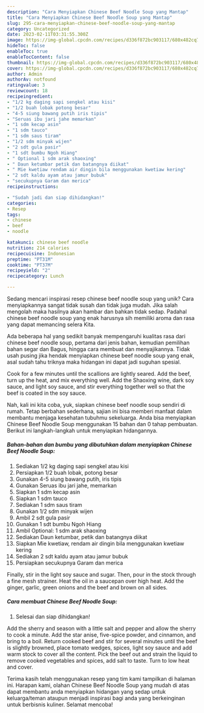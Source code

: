 ```yaml
---
description: "Cara Menyiapkan Chinese Beef Noodle Soup yang Mantap"
title: "Cara Menyiapkan Chinese Beef Noodle Soup yang Mantap"
slug: 295-cara-menyiapkan-chinese-beef-noodle-soup-yang-mantap
category: Uncategorized
date: 2023-02-11T03:31:55.300Z
image: https://img-global.cpcdn.com/recipes/d336f872bc903117/680x482cq70/chinese-beef-noodle-soup-foto-resep-utama.jpg
hideToc: false
enableToc: true
enableTocContent: false
thumbnail: https://img-global.cpcdn.com/recipes/d336f872bc903117/680x482cq70/chinese-beef-noodle-soup-foto-resep-utama.jpg
cover: https://img-global.cpcdn.com/recipes/d336f872bc903117/680x482cq70/chinese-beef-noodle-soup-foto-resep-utama.jpg
author: Admin
authorAv: notfound
ratingvalue: 3
reviewcount: 18
recipeingredient:
- "1/2 kg daging sapi sengkel atau kisi"
- "1/2 buah lobak potong besar"
- "4-5 siung bawang putih iris tipis"
- "Seruas ibu jari jahe memarkan"
- "1 sdm kecap asin"
- "1 sdm tauco"
- "1 sdm saus tiram"
- "1/2 sdm minyak wijen"
- "2 sdt gula pasir"
- "1 sdt bumbu Ngoh Hiang"
- " Optional 1 sdm arak shaoxing"
- " Daun ketumbar petik dan batangnya diikat"
- " Mie kwetiaw rendam air dingin bila menggunakan kwetiaw kering"
- "2 sdt kaldu ayam atau jamur bubuk"
- "secukupnya Garam dan merica"
recipeinstructions:

- "Sudah jadi dan siap dihidangkan!"
categories:
- Resep
tags:
- chinese
- beef
- noodle

katakunci: chinese beef noodle 
nutrition: 214 calories
recipecuisine: Indonesian
preptime: "PT31M"
cooktime: "PT37M"
recipeyield: "2"
recipecategory: Lunch

---
```





Sedang mencari inspirasi resep chinese beef noodle soup yang unik? Cara menyiapkannya sangat tidak susah dan tidak juga mudah. Jika salah mengolah maka hasilnya akan hambar dan bahkan tidak sedap. Padahal chinese beef noodle soup yang enak harusnya sih memiliki aroma dan rasa yang dapat memancing selera Kita.





Ada beberapa hal yang sedikit banyak mempengaruhi kualitas rasa dari chinese beef noodle soup, pertama dari jenis bahan, kemudian pemilihan bahan segar dan Bagus, hingga cara membuat dan menyajikannya. Tidak usah pusing jika hendak menyiapkan chinese beef noodle soup yang enak,      asal sudah tahu triknya maka hidangan ini dapat jadi suguhan spesial.














Cook for a few minutes until the scallions are lightly seared. Add the beef, turn up the heat, and mix everything well. Add the Shaoxing wine, dark soy sauce, and light soy sauce, and stir everything together well so that the beef is coated in the soy sauce.






Nah, kali ini kita coba, yuk, siapkan chinese beef noodle soup sendiri di rumah. Tetap berbahan sederhana, sajian ini bisa memberi manfaat dalam membantu menjaga kesehatan tubuhmu sekeluarga. Anda bisa menyiapkan Chinese Beef Noodle Soup menggunakan 15 bahan dan 0 tahap pembuatan. Berikut ini langkah-langkah untuk menyiapkan hidangannya.

<!--inarticleads1-->

##### Bahan-bahan dan bumbu yang dibutuhkan dalam menyiapkan Chinese Beef Noodle Soup:

1. Sediakan 1/2 kg daging sapi sengkel atau kisi
1. Persiapkan 1/2 buah lobak, potong besar
1. Gunakan 4-5 siung bawang putih, iris tipis
1. Gunakan Seruas ibu jari jahe, memarkan
1. Siapkan 1 sdm kecap asin
1. Siapkan 1 sdm tauco
1. Sediakan 1 sdm saus tiram
1. Gunakan 1/2 sdm minyak wijen
1. Ambil 2 sdt gula pasir
1. Gunakan 1 sdt bumbu Ngoh Hiang
1. Ambil  Optional: 1 sdm arak shaoxing
1. Sediakan  Daun ketumbar, petik dan batangnya diikat
1. Siapkan  Mie kwetiaw, rendam air dingin bila menggunakan kwetiaw kering
1. Sediakan 2 sdt kaldu ayam atau jamur bubuk
1. Persiapkan secukupnya Garam dan merica


Finally, stir in the light soy sauce and sugar. Then, pour in the stock through a fine mesh strainer. Heat the oil in a saucepan over high heat. Add the ginger, garlic, green onions and the beef and brown on all sides. 

<!--inarticleads2-->

##### Cara membuat Chinese Beef Noodle Soup:


1. Selesai dan siap dihidangkan!

Add the sherry and season with a little salt and pepper and allow the sherry to cook a minute. Add the star anise, five-spice powder, and cinnamon, and bring to a boil. Return cooked beef and stir for several minutes until the beef is slightly browned, place tomato wedges, spices, light soy sauce and add warm stock to cover all the content. Pick the beef out and strain the liquid to remove cooked vegetables and spices, add salt to taste. Turn to low heat and cover. 

Terima kasih telah menggunakan resep yang tim kami tampilkan di halaman ini. Harapan kami, olahan Chinese Beef Noodle Soup yang mudah di atas dapat membantu anda menyiapkan hidangan yang sedap untuk keluarga/teman ataupun menjadi inspirasi bagi anda yang berkeinginan untuk berbisnis kuliner. Selamat mencoba!
